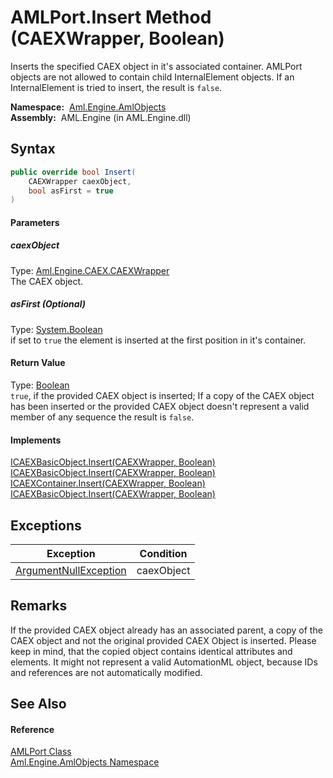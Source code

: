 AMLPort.Insert Method (CAEXWrapper, Boolean)
============================================
Inserts the specified CAEX object in it's associated container. AMLPort objects are not allowed to contain child InternalElement objects. If an InternalElement is tried to insert, the result is `false`.

  **Namespace:**  [Aml.Engine.AmlObjects][1]  
  **Assembly:**  AML.Engine (in AML.Engine.dll)

Syntax
------

```csharp
public override bool Insert(
	CAEXWrapper caexObject,
	bool asFirst = true
)
```

#### Parameters

##### *caexObject*
Type: [Aml.Engine.CAEX.CAEXWrapper][2]  
The CAEX object.

##### *asFirst* (Optional)
Type: [System.Boolean][3]  
if set to `true` the element is inserted at the first position in it's container.

#### Return Value
Type: [Boolean][3]  
`true`, if the provided CAEX object is inserted; If a copy of the CAEX object has been inserted or the provided CAEX object doesn't represent a valid member of any sequence the result is `false`. 
#### Implements
[ICAEXBasicObject.Insert(CAEXWrapper, Boolean)][4]  
[ICAEXBasicObject.Insert(CAEXWrapper, Boolean)][4]  
[ICAEXContainer.Insert(CAEXWrapper, Boolean)][5]  
[ICAEXBasicObject.Insert(CAEXWrapper, Boolean)][4]  


Exceptions
----------

Exception                  | Condition  
-------------------------- | ---------- 
[ArgumentNullException][6] | caexObject 


Remarks
-------
 If the provided CAEX object already has an associated parent, a copy of the CAEX object and not the original provided CAEX Object is inserted. Please keep in mind, that the copied object contains identical attributes and elements. It might not represent a valid AutomationML object, because IDs and references are not automatically modified. 

See Also
--------

#### Reference
[AMLPort Class][7]  
[Aml.Engine.AmlObjects Namespace][1]  

[1]: ../README.md
[2]: ../../Aml.Engine.CAEX/CAEXWrapper/README.md
[3]: https://docs.microsoft.com/dotnet/api/system.boolean
[4]: ../../Aml.Engine.CAEX/ICAEXBasicObject/Insert.md
[5]: ../../Aml.Engine.CAEX/ICAEXContainer/Insert.md
[6]: https://docs.microsoft.com/dotnet/api/system.argumentnullexception
[7]: README.md
[8]: https://www.automationml.org
[9]: ../../icons/logoShade.png